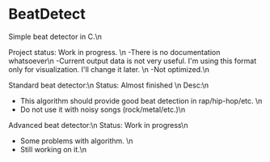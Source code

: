 # BeatDetect

Simple beat detector in C.\n 

Project status: Work in progress. \n
-There is no documentation whatsoever\n
-Current output data is not very useful. I'm using this format only for visualization. I'll change it later. \n
-Not optimized.\n

Standard beat detector:\n
Status: Almost finished \n
Desc:\n
- This algorithm should provide good beat detection in rap/hip-hop/etc. \n
- Do not use it with noisy songs (rock/metal/etc.)\n 

Advanced beat detector:\n
Status: Work in progress\n
- Some problems with algorithm. \n
- Still working on it.\n
